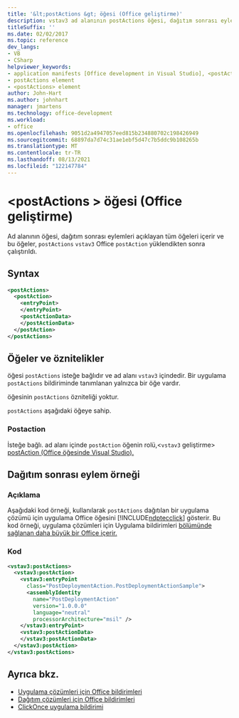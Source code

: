 ```yaml
---
title: '&lt;postActions &gt; öğesi (Office geliştirme)'
description: vstav3 ad alanının postActions öğesi, dağıtım sonrası eylemleri açıklayan tüm postAction öğelerini içerir. Bu öğeler, Office yüklendikten sonra ürkür.
titleSuffix: ''
ms.date: 02/02/2017
ms.topic: reference
dev_langs:
- VB
- CSharp
helpviewer_keywords:
- application manifests [Office development in Visual Studio], <postActions> element
- postActions element
- <postActions> element
author: John-Hart
ms.author: johnhart
manager: jmartens
ms.technology: office-development
ms.workload:
- office
ms.openlocfilehash: 9051d2a4947057eed815b234880702c198426949
ms.sourcegitcommit: 68897da7d74c31ae1ebf5d47c7b5ddc9b108265b
ms.translationtype: MT
ms.contentlocale: tr-TR
ms.lasthandoff: 08/13/2021
ms.locfileid: "122147784"
---
```

# <a name="ltpostactionsgt-element-office-development"></a>&lt;postActions &gt; öğesi (Office geliştirme)
  Ad alanının öğesi, dağıtım sonrası eylemleri açıklayan tüm öğeleri içerir ve bu öğeler, `postActions` `vstav3` Office `postAction` yüklendikten sonra çalıştırıldı.

## <a name="syntax"></a>Syntax

```xml
<postActions>
  <postAction>
    <entryPoint>
    </entryPoint>
    <postActionData>
    </postActionData>
  </postAction>
</postActions>
```

## <a name="elements-and-attributes"></a>Öğeler ve öznitelikler
 öğesi `postActions` isteğe bağlıdır ve ad alanı `vstav3` içindedir. Bir uygulama `postActions` bildiriminde tanımlanan yalnızca bir öğe vardır.

 öğesinin `postActions` özniteliği yoktur.

 `postActions` aşağıdaki öğeye sahip.

### <a name="postaction"></a>Postaction
 İsteğe bağlı. ad alanı içinde `postAction` öğenin rolü,&#60;`vstav3` geliştirme&#62; [postAction &#40;Office öğesinde Visual Studio&#41;. ](../vsto/postaction-element-office-development-in-visual-studio.md)

## <a name="post-deployment-action-example"></a>Dağıtım sonrası eylem örneği

### <a name="description"></a>Açıklama
 Aşağıdaki kod örneği, kullanılarak `postActions` dağıtılan bir uygulama çözümü için uygulama Office öğesini [!INCLUDE[ndptecclick](../vsto/includes/ndptecclick-md.md)] gösterir. Bu kod örneği, uygulama çözümleri için Uygulama bildirimleri [bölümünde sağlanan daha büyük bir Office içerir.](../vsto/application-manifests-for-office-solutions.md)

### <a name="code"></a>Kod

```xml
<vstav3:postActions>
  <vstav3:postAction>
    <vstav3:entryPoint
      class="PostDeploymentAction.PostDeploymentActionSample">
      <assemblyIdentity
        name="PostDeploymentAction"
        version="1.0.0.0"
        language="neutral"
        processorArchitecture="msil" />
    </vstav3:entryPoint>
    <vstav3:postActionData>
    </vstav3:postActionData>
  </vstav3:postAction>
</vstav3:postActions>
```

## <a name="see-also"></a>Ayrıca bkz.

- [Uygulama çözümleri için Office bildirimleri](../vsto/application-manifests-for-office-solutions.md)
- [Dağıtım çözümleri için Office bildirimleri](../vsto/deployment-manifests-for-office-solutions.md)
- [ClickOnce uygulama bildirimi](../deployment/clickonce-application-manifest.md)
